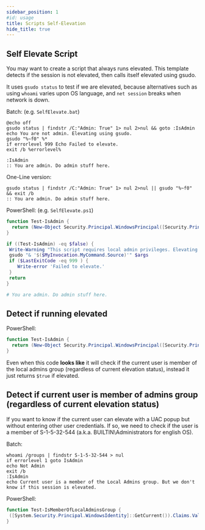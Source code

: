 ```yaml
---
sidebar_position: 1
#id: usage
title: Scripts Self-Elevation
hide_title: true
---
```


## Self Elevate Script

You may want to create a script that always runs elevated. This template detects if the session is not elevated, then calls itself elevated using gsudo.

It uses `gsudo status` to test if we are elevated, because alternatives such as using `whoami` varies upon OS language, and `net session` breaks when network is down.

Batch: (e.g. `SelfElevate.bat`)

``` batch
@echo off
gsudo status | findstr /C:"Admin: True" 1> nul 2>nul && goto :IsAdmin
echo You are not admin. Elevating using gsudo.
gsudo "%~f0" %*
if errorlevel 999 Echo Failed to elevate.
exit /b %errorlevel%

:IsAdmin
:: You are admin. Do admin stuff here.
```

One-Line version:

``` batch
gsudo status | findstr /C:"Admin: True" 1> nul 2>nul || gsudo "%~f0" && exit /b
:: You are admin. Do admin stuff here.
```

PowerShell: (e.g. `SelfElevate.ps1`)

```powershell
function Test-IsAdmin {
  return (New-Object Security.Principal.WindowsPrincipal([Security.Principal.WindowsIdentity]::GetCurrent())).IsInRole([Security.Principal.WindowsBuiltInRole]::Administrator)
}

if ((Test-IsAdmin) -eq $false) {
 Write-Warning "This script requires local admin privileges. Elevating..."
 gsudo "& '$($MyInvocation.MyCommand.Source)'" $args
 if ($LastExitCode -eq 999 ) {
    Write-error 'Failed to elevate.'
 }
 return
}

# You are admin. Do admin stuff here.
```

## Detect if running elevated

PowerShell:

``` powershell
function Test-IsAdmin {
  return (New-Object Security.Principal.WindowsPrincipal([Security.Principal.WindowsIdentity]::GetCurrent())).IsInRole([Security.Principal.WindowsBuiltInRole]::Administrator)
}
```

Even when this code **looks like** it will check if the current user is member of the local admins group (regardless of current elevation status), instead it just returns `$true` if elevated.

## Detect if current user is member of admins group (regardless of current elevation status)

If you want to know if the current user can elevate with a UAC popup but without entering other user credentials. If so, we need to check if the user is a member of S-1-5-32-544 (a.k.a. BUILTIN\Administrators for english OS).

Batch:

``` batch
whoami /groups | findstr S-1-5-32-544 > nul
if errorlevel 1 goto IsAdmin
echo Not Admin
exit /b
:IsAdmin
echo Current user is a member of the Local Admins group. But we don't know if this session is elevated.
```

PowerShell:

``` powershell
function Test-IsMemberOfLocalAdminsGroup {
 ([System.Security.Principal.WindowsIdentity]::GetCurrent()).Claims.Value -contains "S-1-5-32-544"
}
```
